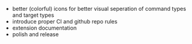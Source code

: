 * better (colorful) icons for better visual seperation of command types and target types
* introduce proper CI and github repo rules
* extension documentation
* polish and release